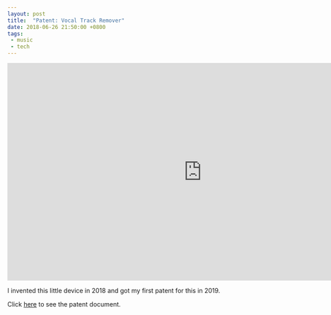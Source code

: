 ```yaml
---
layout: post
title:  "Patent: Vocal Track Remover"
date: 2018-06-26 21:50:00 +0800
tags: 
 - music
 - tech
---
```


<iframe width="877" height="493" src="https://www.youtube.com/embed/M-u69gzeWlY" frameborder="0" allow="accelerometer; autoplay; clipboard-write; encrypted-media; gyroscope; picture-in-picture" allowfullscreen></iframe>

I invented this little device in 2018 and got my first patent for this in 2019.

Click [here](/assets/patent.pdf) to see the patent document.
